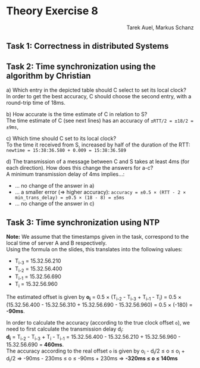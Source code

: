 # Theory Exercise 8

<p align="right">Tarek Auel, Markus Schanz</p>

## Task 1: Correctness in distributed Systems

## Task 2: Time synchronization using the algorithm by Christian
a) Which entry in the depicted table should C select to set its local clock?  
In order to get the best accuracy, C should choose the second entry, with a round-trip time of 18ms.

b) How accurate is the time estimate of C in relation to S?  
The time estimate of C (see next lines) has an accuracy of `±RTT/2 = ±18/2 = ±9ms`,

c) Which time should C set to its local clock?  
To the time it received from S, increased by half of the duration of the RTT: `newtime = 15:38:36.580 + 0.009 = 15:38:36.589`

d) The transmission of a message between C and S takes at least 4ms (for each direction). How does this change the answers for a-c?  
A minimum transmission delay of 4ms implies...:

- ... no change of the answer in a)
- ... a smaller error (=> higher accuracy): `accuracy = ±0.5 × (RTT - 2 × min_trans_delay) = ±0.5 × (18 - 8) = ±5ms`
- ... no change of the answer in c)

## Task 3: Time synchronization using NTP
**Note:** We assume that the timestamps given in the task, correspond to the local time of server A and B respectively.  
Using the formula on the slides, this translates into the following values:

- T<sub>i-3</sub> = 15.32.56.210
- T<sub>i-2</sub> = 15.32.56.400
- T<sub>i-1</sub> = 15.32.56.690
- T<sub>i</sub> = 15.32.56.960

The estimated offset is given by **o<sub>i</sub>** = 0.5 × (T<sub>i-2</sub> - T<sub>i-3</sub> + T<sub>i-1</sub> - T<sub>i</sub>) = 0.5 × (15.32.56.400 - 15.32.56.310 + 15.32.56.690 - 15.32.56.960) = 0.5 × (-180) = **-90ms**.  

In order to calculate the accuracy (according to the true clock offset `o`), we need to first calculate the transmission delay d<sub>i</sub>:  
**d<sub>i</sub>** = T<sub>i-2</sub> - T<sub>i-3</sub> + T<sub>i</sub> - T<sub>i-1</sub> = 15.32.56.400 - 15.32.56.210 + 15.32.56.960 - 15.32.56.690 = **460ms**.  
The accuracy according to the real offset `o` is given by o<sub>i</sub> - d<sub>i</sub>/2 ≤ o ≤ o<sub>i</sub> + d<sub>i</sub>/2 ⇒ -90ms - 230ms ≤ o ≤ -90ms + 230ms ⇒ **-320ms ≤ o ≤ 140ms**
